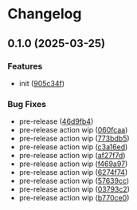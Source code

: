 # Changelog

## 0.1.0 (2025-03-25)


### Features

* init ([905c34f](https://github.com/tharindurr/test-releases/commit/905c34f91627a2e5e98453d411113011c51ed9a7))


### Bug Fixes

* pre-release ([46d9fb4](https://github.com/tharindurr/test-releases/commit/46d9fb447cc93ce1389631851dd3e82c550b4c3d))
* pre-release action wip ([060fcaa](https://github.com/tharindurr/test-releases/commit/060fcaabcedee978597809174500209561bc1f46))
* pre-release action wip ([773bdb5](https://github.com/tharindurr/test-releases/commit/773bdb5058f238097a2354588e3db55cbd61b571))
* pre-release action wip ([c3a16ed](https://github.com/tharindurr/test-releases/commit/c3a16edda203e48cbdaba5da4b85ac43e4649d49))
* pre-release action wip ([af27f7d](https://github.com/tharindurr/test-releases/commit/af27f7df28a3832288b8f313c3af0415ef875d51))
* pre-release action wip ([f469a97](https://github.com/tharindurr/test-releases/commit/f469a97cfd9eaf49c824c2c18b0b3a6ab22422dc))
* pre-release action wip ([6274f74](https://github.com/tharindurr/test-releases/commit/6274f74cd08c468416c90551a143200c0f7bc2b8))
* pre-release action wip ([57639cc](https://github.com/tharindurr/test-releases/commit/57639cc634c0c541ad549de1a71f786c25a29e1b))
* pre-release action wip ([03793c2](https://github.com/tharindurr/test-releases/commit/03793c2b46012860a8d198b4507aba15894009a8))
* pre-release action wip ([b770ce0](https://github.com/tharindurr/test-releases/commit/b770ce085b7f74f6115c6f49a993d249f2e9fb31))
